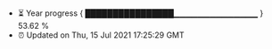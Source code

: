 - ⏳ Year progress { ████████████████▁▁▁▁▁▁▁▁▁▁▁▁▁▁ } 53.62 %
- ⏰ Updated on Thu, 15 Jul 2021 17:25:29 GMT

